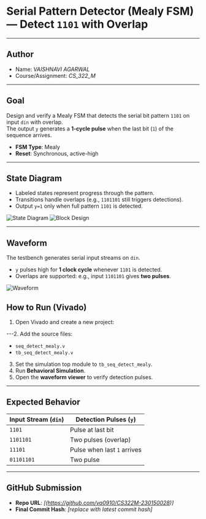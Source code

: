 # Serial Pattern Detector (Mealy FSM) — Detect `1101` with Overlap

---

## Author
- Name: *VAISHNAVI AGARWAL*  
- Course/Assignment: *CS_322_M* 

---

## Goal
Design and verify a Mealy FSM that detects the serial bit pattern `1101` on input `din` with overlap.  
The output `y` generates a **1-cycle pulse** when the last bit (`1`) of the sequence arrives.

- **FSM Type**: Mealy  
- **Reset**: Synchronous, active-high  

---

## State Diagram
- Labeled states represent progress through the pattern.  
- Transitions handle overlaps (e.g., `1101101` still triggers detections).  
- Output `y=1` only when full pattern `1101` is detected.  

![State Diagram](https://github.com/user-attachments/assets/0ce83508-9a08-42a8-af7d-72b6f3b426d4)
![Block Design](https://github.com/user-attachments/assets/b54f6003-c9cb-42f5-b0d0-f8b14e0d7450)

---

## Waveform
The testbench generates serial input streams on `din`.  
- `y` pulses high for **1 clock cycle** whenever `1101` is detected.  
- Overlaps are supported: e.g., input `1101101` gives **two pulses**.  

![Waveform](https://github.com/user-attachments/assets/c1e44a1d-78a6-453f-8bb7-600ea8b92385)

## How to Run (Vivado)

1. Open Vivado and create a new project:

---2. Add the source files:
- `seq_detect_mealy.v`  
- `tb_seq_detect_mealy.v`
3. Set the simulation top module to `tb_seq_detect_mealy`.
4. Run **Behavioral Simulation**.
5. Open the **waveform viewer** to verify detection pulses.

---

## Expected Behavior
| Input Stream (`din`) | Detection Pulses (`y`) |
|-----------------------|-------------------------|
| `1101`               | Pulse at last bit       |
| `1101101`            | Two pulses (overlap)    |
| `11101`              | Pulse when last `1` arrives |
| `01101101`           | Two pulse               |

---

## GitHub Submission
- **Repo URL**: *[(https://github.com/va0910/CS322M-230150028)]*  
- **Final Commit Hash**: *[replace with latest commit hash]*  



 



